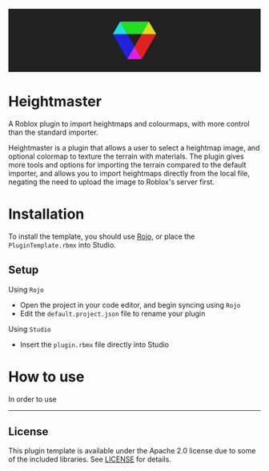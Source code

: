 ![Logo](docs/logo_banner.png)

# **Heightmaster**
A Roblox plugin to import heightmaps and colourmaps, with more control than the standard importer.

Heightmaster is a plugin that allows a user to select a heightmap image, and optional colormap to texture the terrain with materials. The plugin gives more tools and options for importing the terrain compared to the default importer, and allows you to import heightmaps directly from the local file, negating the need to upload the image to Roblox's server first.

# Installation

To install the template, you should use [Rojo](https://rojo.space), or place the `PluginTemplate.rbmx` into Studio.

## Setup 

Using `Rojo`
* Open the project in your code editor, and begin syncing using `Rojo`
* Edit the `default.project.json` file to rename your plugin

Using `Studio`
* Insert the `plugin.rbmx` file directly into Studio

# How to use

In order to use 

---

## License

This plugin template is available under the Apache 2.0 license due to some of the included libraries. See [LICENSE](LICENSE) for details.